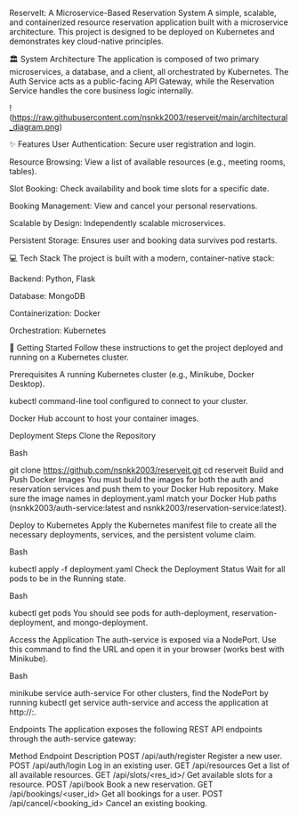 ReserveIt: A Microservice-Based Reservation System
A simple, scalable, and containerized resource reservation application built with a microservice architecture. This project is designed to be deployed on Kubernetes and demonstrates key cloud-native principles.

🏛️ System Architecture
The application is composed of two primary microservices, a database, and a client, all orchestrated by Kubernetes. The Auth Service acts as a public-facing API Gateway, while the Reservation Service handles the core business logic internally.

!(https://raw.githubusercontent.com/nsnkk2003/reserveit/main/architectural_diagram.png)

✨ Features
User Authentication: Secure user registration and login.

Resource Browsing: View a list of available resources (e.g., meeting rooms, tables).

Slot Booking: Check availability and book time slots for a specific date.

Booking Management: View and cancel your personal reservations.

Scalable by Design: Independently scalable microservices.

Persistent Storage: Ensures user and booking data survives pod restarts.

💻 Tech Stack
The project is built with a modern, container-native stack:

Backend: Python, Flask

Database: MongoDB

Containerization: Docker

Orchestration: Kubernetes

🚀 Getting Started
Follow these instructions to get the project deployed and running on a Kubernetes cluster.

Prerequisites
A running Kubernetes cluster (e.g., Minikube, Docker Desktop).

kubectl command-line tool configured to connect to your cluster.

Docker Hub account to host your container images.

Deployment Steps
Clone the Repository

Bash

git clone https://github.com/nsnkk2003/reserveit.git
cd reserveit
Build and Push Docker Images
You must build the images for both the auth and reservation services and push them to your Docker Hub repository. Make sure the image names in deployment.yaml match your Docker Hub paths (nsnkk2003/auth-service:latest and nsnkk2003/reservation-service:latest).

Deploy to Kubernetes
Apply the Kubernetes manifest file to create all the necessary deployments, services, and the persistent volume claim.

Bash

kubectl apply -f deployment.yaml
Check the Deployment Status
Wait for all pods to be in the Running state.

Bash

kubectl get pods
You should see pods for auth-deployment, reservation-deployment, and mongo-deployment.

Access the Application
The auth-service is exposed via a NodePort. Use this command to find the URL and open it in your browser (works best with Minikube).

Bash

minikube service auth-service
For other clusters, find the NodePort by running kubectl get service auth-service and access the application at http://<node-ip>:<node-port>.

Endpoints
The application exposes the following REST API endpoints through the auth-service gateway:

Method	Endpoint	Description
POST	/api/auth/register	Register a new user.
POST	/api/auth/login	Log in an existing user.
GET	/api/resources	Get a list of all available resources.
GET	/api/slots/<res_id>/<date>	Get available slots for a resource.
POST	/api/book	Book a new reservation.
GET	/api/bookings/<user_id>	Get all bookings for a user.
POST	/api/cancel/<booking_id>	Cancel an existing booking.


